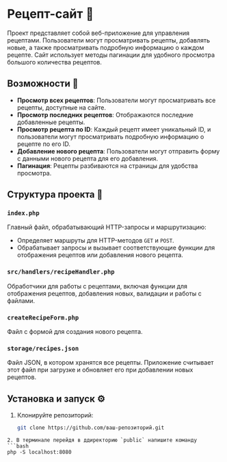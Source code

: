 # Рецепт-сайт 🍳

Проект представляет собой веб-приложение для управления рецептами. Пользователи могут просматривать рецепты, добавлять новые, а также просматривать подробную информацию о каждом рецепте. Сайт использует методы пагинации для удобного просмотра большого количества рецептов.

## Возможности 🚀

- **Просмотр всех рецептов**: Пользователи могут просматривать все рецепты, доступные на сайте.
- **Просмотр последних рецептов**: Отображаются последние добавленные рецепты.
- **Просмотр рецепта по ID**: Каждый рецепт имеет уникальный ID, и пользователи могут просматривать подробную информацию о рецепте по его ID.
- **Добавление нового рецепта**: Пользователи могут отправить форму с данными нового рецепта для его добавления.
- **Пагинация**: Рецепты разбиваются на страницы для удобства просмотра.

## Структура проекта 📂

### `index.php`

Главный файл, обрабатывающий HTTP-запросы и маршрутизацию:
- Определяет маршруты для HTTP-методов `GET` и `POST`.
- Обрабатывает запросы и вызывает соответствующие функции для отображения рецептов или добавления нового рецепта.

### `src/handlers/recipeHandler.php`

Обработчики для работы с рецептами, включая функции для отображения рецептов, добавления новых, валидации и работы с файлами.

### `createRecipeForm.php`

Файл с формой для создания нового рецепта.

### `storage/recipes.json`

Файл JSON, в котором хранятся все рецепты. Приложение считывает этот файл при загрузке и обновляет его при добавлении новых рецептов.

## Установка и запуск ⚙️

1. Клонируйте репозиторий:
   ```bash
   git clone https://github.com/ваш-репозиторий.git
```
2. В терминале перейдя в ддиректорию `public` напишите команду
```bash
php -S localhost:8080
```
